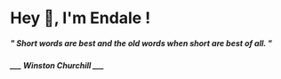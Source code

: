 <h1 title="head"> Hey 👋, I'm Endale !</h1>

**<h5><i>" Short words are best and the old words when short are best of all. "</i></h5>**

*<b>___ Winston Churchill ___</b>*
